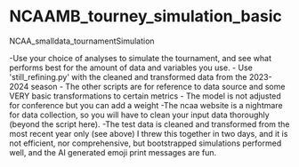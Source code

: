 # NCAAMB_tourney_simulation_basic
NCAA_smalldata_tournamentSimulation

-Use your choice of analyses to simulate the tournament, and see what performs best for the amount of data and variables you use. 
    - Use 'still_refining.py' with the cleaned and transformed data from the 2023-2024 season
    - The other scripts are for reference to data source and some VERY basic transformations to certain metrics
    - The model is not adjusted for conference but you can add a weight
-The ncaa website is a nightmare for data collection, so you will have to clean your input data thoroughly (beyond the script here).
-The test data is cleaned and transformed from the most recent year only (see above)
I threw this together in two days, and it is not efficient, nor comprehensive, but bootstrapped simulations performed well, and the AI generated emoji print messages are fun.

